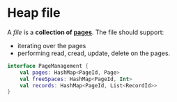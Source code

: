 # Heap file

A *file* is a **collection of [pages](page.md)**. The file should support:
* iterating over the pages
* performing read, cread, update, delete on the pages.



```kotlin
interface PageManagement {
    val pages: HashMap<PageId, Page>
    val freeSpaces: HashMap<PageId, Int>
    val records: HashMap<PageId, List<RecordId>>
}
```
